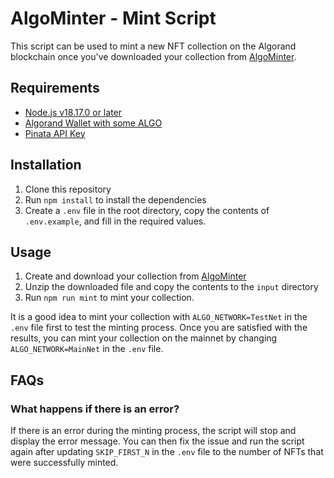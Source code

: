 # AlgoMinter - Mint Script

This script can be used to mint a new NFT collection on the Algorand blockchain once you've downloaded your collection from [AlgoMinter](https://www.algominter.art/).

## Requirements

- [Node.js v18.17.0 or later](https://nodejs.org/en/download)
- [Algorand Wallet with some ALGO](https://algorandwallet.com/)
- [Pinata API Key](https://docs.pinata.cloud/account-management/api-keys)

## Installation

1. Clone this repository
2. Run `npm install` to install the dependencies
3. Create a `.env` file in the root directory, copy the contents of `.env.example`, and fill in the required values.

## Usage

1. Create and download your collection from [AlgoMinter](https://www.algominter.art/)
2. Unzip the downloaded file and copy the contents to the `input` directory
3. Run `npm run mint` to mint your collection.

It is a good idea to mint your collection with `ALGO_NETWORK=TestNet` in the `.env` file first to test the minting process. Once you are satisfied with the results, you can mint your collection on the mainnet by changing `ALGO_NETWORK=MainNet` in the `.env` file.

## FAQs

### What happens if there is an error?

If there is an error during the minting process, the script will stop and display the error message. You can then fix the issue and run the script again after updating `SKIP_FIRST_N` in the `.env` file to the number of NFTs that were successfully minted.
